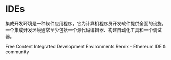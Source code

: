 # IDEs

集成开发环境是一种软件应用程序，它为计算机程序员开发软件提供全面的设施。一个集成开发环境通常至少包括一个源代码编辑器、构建自动化工具和一个调试器。

<ResourceGroupTitle>Free Content</ResourceGroupTitle>
<BadgeLink colorScheme='yellow' badgeText='Read' href='https://ethereum.org/en/developers/docs/ides/'>Integrated Development Environments</BadgeLink>
<BadgeLink colorScheme='yellow' badgeText='Read' href='https://remix-project.org/'>Remix - Ethereum IDE & community</BadgeLink>
